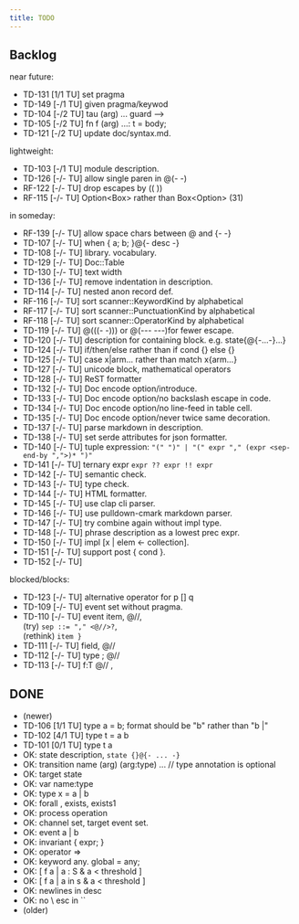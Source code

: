 ```yaml
---
title: TODO
---
```


## Backlog

near future:

- TD-131 [1/1 TU] set pragma
- TD-149 [-/1 TU] given pragma/keywod
- TD-104 [-/2 TU] tau (arg) ... guard -->
- TD-105 [-/2 TU] fn f (arg) ...: t = body;
- TD-121 [-/2 TU] update doc/syntax.md.

lightweight:

- TD-103 [-/1 TU] module description.
- TD-126 [-/- TU] allow single paren in @(- -)
- RF-122 [-/- TU] drop escapes by (( ))
- RF-115 [-/- TU] Option<Box<String>> rather than Box<Option<String>> (31)

in someday:

- RF-139 [-/- TU] allow space chars between @ and {- -}
- TD-107 [-/- TU] when { a; b; }@{- desc -}
- TD-108 [-/- TU] library. vocabulary.
- TD-129 [-/- TU] Doc::Table
- TD-130 [-/- TU] text width
- TD-136 [-/- TU] remove indentation in description.
- TD-114 [-/- TU] nested anon record def.
- RF-116 [-/- TU] sort scanner::KeywordKind by alphabetical
- RF-117 [-/- TU] sort scanner::PunctuationKind by alphabetical
- RF-118 [-/- TU] sort scanner::OperatorKind by alphabetical
- TD-119 [-/- TU] @(((- -))) or @(--- ---)for fewer escape.
- TD-120 [-/- TU] description for containing block. e.g. state{@{-...-}...}
- TD-124 [-/- TU] if/then/else rather than if cond {} else {}
- TD-125 [-/- TU] case x|arm... rather than match x{arm...}
- TD-127 [-/- TU] unicode block, mathematical operators
- TD-128 [-/- TU] ReST formatter
- TD-132 [-/- TU] Doc encode option/introduce.
- TD-133 [-/- TU] Doc encode option/no backslash escape in code.
- TD-134 [-/- TU] Doc encode option/no line-feed in table cell.
- TD-135 [-/- TU] Doc encode option/never twice same decoration.
- TD-137 [-/- TU] parse markdown in description.
- TD-138 [-/- TU] set serde attributes for json formatter.
- TD-140 [-/- TU] tuple expression:  `"(" ")" | "(" expr "," (expr <sep-end-by ",">)* ")"`
- TD-141 [-/- TU] ternary expr `expr ?? expr !! expr`
- TD-142 [-/- TU] semantic check.
- TD-143 [-/- TU] type check.
- TD-144 [-/- TU] HTML formatter.
- TD-145 [-/- TU] use clap cli parser.
- TD-146 [-/- TU] use pulldown-cmark markdown parser.
- TD-147 [-/- TU] try combine again without impl type.
- TD-148 [-/- TU] phrase description as a lowest prec expr.
- TD-150 [-/- TU] impl [x | elem <- collection].
- TD-151 [-/- TU] support post { cond }.
- TD-152 [-/- TU] 

blocked/blocks:

- TD-123 [-/- TU] alternative operator for p [] q
- TD-109 [-/- TU] event set without pragma.
- TD-110 [-/- TU] event item, @//, \
  (try) `sep ::= "," <@//>?`, \
  (rethink) `item }`
- TD-111 [-/- TU] field, @//
- TD-112 [-/- TU] type ; @//
- TD-113 [-/- TU] f:T @// ,

## DONE

- (newer)
- TD-106 [1/1 TU] type a = b; format should be "b" rather than "b |"
- TD-102 [4/1 TU] type t = a b
- TD-101 [0/1 TU] type t a
- OK: state description, `state {}@{- ... -}`
- OK: transition name (arg) (arg:type) ...  // type annotation is optional
- OK: target state
- OK: var name:type
- OK: type x = a | b
- OK: forall , exists, exists1
- OK: process operation
- OK: channel set, target event set.
- OK: event a | b
- OK: invariant { expr; }
- OK: operator =>
- OK: keyword any. global = any;
- OK: [ f a | a : S & a < threshold ]
- OK: [ f a | a in s & a < threshold ]
- OK: newlines in desc
- OK: no \ esc in ``
- (older)
